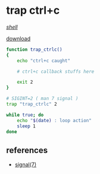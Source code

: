# trap ctrl+c

*[shell](../README.md#shell)*

[download](trap-ctrlc-example)

```sh
function trap_ctrlc()
{
	echo "ctrl+c caught"

	# ctrl+c callback stuffs here

	exit 2
}

# SIGINT=2 ( man 7 signal )
trap "trap_ctrlc" 2

while true; do
	echo "$(date) : loop action"
	sleep 1
done
```

## references

- [signal(7)](http://man7.org/linux/man-pages/man7/signal.7.html)

